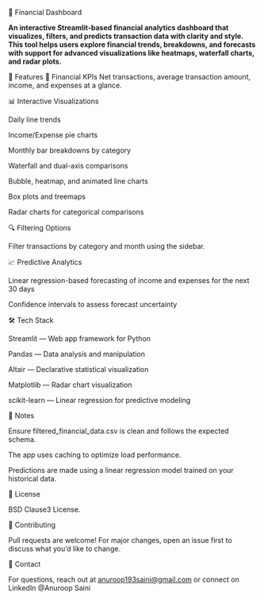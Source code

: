 💸 Financial Dashboard

**An interactive Streamlit-based financial analytics dashboard that visualizes, filters, and predicts transaction data with clarity and style. This tool helps users explore financial trends, breakdowns, and forecasts with support for advanced visualizations like heatmaps, waterfall charts, and radar plots.**


🚀 Features
🧮 Financial KPIs
Net transactions, average transaction amount, income, and expenses at a glance.



📊 Interactive Visualizations

Daily line trends

Income/Expense pie charts

Monthly bar breakdowns by category

Waterfall and dual-axis comparisons

Bubble, heatmap, and animated line charts

Box plots and treemaps

Radar charts for categorical comparisons




🔍 Filtering Options

Filter transactions by category and month using the sidebar.





📈 Predictive Analytics

Linear regression-based forecasting of income and expenses for the next 30 days

Confidence intervals to assess forecast uncertainty






🛠️ Tech Stack

Streamlit — Web app framework for Python

Pandas — Data analysis and manipulation

Altair — Declarative statistical visualization

Matplotlib — Radar chart visualization

scikit-learn — Linear regression for predictive modeling





📌 Notes

Ensure filtered_financial_data.csv is clean and follows the expected schema.

The app uses caching to optimize load performance.

Predictions are made using a linear regression model trained on your historical data.



📄 License

BSD Clause3 License.



🤝 Contributing

Pull requests are welcome! For major changes, open an issue first to discuss what you’d like to change.




📧 Contact

For questions, reach out at anuroop193saini@gmail.com or connect on LinkedIn @Anuroop Saini



